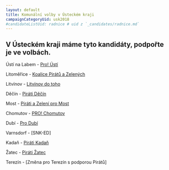 ```yaml
---
layout: default
title: Komunální volby v Ústeckém kraji
campaignCategoryUid: usk2018
#candidateListUid: radnice # uid z `_candidates/radnice.md`
---
```


## V Ústeckém kraji máme tyto kandidáty, podpořte je ve volbách.

Ústí na Labem - [Pro! Ústí](http://www.planprousti.cz/)

Litoměřice - [Koalice Pirátů a Zelených](https://litomericko.pirati.cz/)

Litvínov - [Litvínov do toho](https://www.litvinovdotoho.cz/inpage/kandiduji-za-nas/)

Děčín - [Piráti Děčín](http://www.piratidecin.cz/kandidatka)

Most - [Piráti a Zelení pro Most](http://piratiazelenipromost.cz/)

Chomutov - [PRO! Chomutov](http://www.procv.cz/#kandidatka)

Dubí - [Pro Dubí](https://www.facebook.com/PRO-Dub%C3%AD-2088015821455116)

Varnsdorf - [SNK-ED]

Kadaň - [Piráti Kadaň](http://www.piratikadan.cz/index.html#team)

Žatec - [Piráti Žatec](https://www.facebook.com/PiratiZatec)

Terezín - [Změna pro Terezín s podporou Pirátů]
